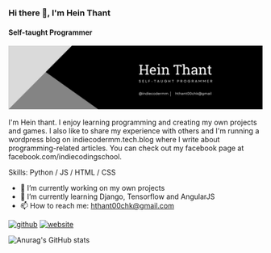 ### Hi there 👋, I'm Hein Thant
#### Self-taught Programmer
![Self-taught Programmer](https://raw.githubusercontent.com/IndieCoderMM/IndieCoderMM/00800a1d7e5761ccedbf70e1996133ef19be988c/profileBanner.png)

I'm Hein thant. I enjoy learning programming and creating my own projects and games. I also like to share my experience with others and I'm running a wordpress blog on indiecodermm.tech.blog where I write about programming-related articles. You can check out my facebook page at facebook.com/indiecodingschool. 


Skills: Python / JS / HTML / CSS

- 🔭 I’m currently working on my own projects 
- 🌱 I’m currently learning Django, Tensorflow and AngularJS 
- 📫 How to reach me: hthant00chk@gmail.com 


[<img src='https://cdn.jsdelivr.net/npm/simple-icons@3.0.1/icons/github.svg' alt='github' height='40'>](https://github.com/IndieCoderMM)  [<img src='https://cdn.jsdelivr.net/npm/simple-icons@3.0.1/icons/icloud.svg' alt='website' height='40'>](indiecodermm.tech.blog)  


![Anurag's GitHub stats](https://github-readme-stats.vercel.app/api?username=IndieCoderMM&show_icons=true&theme=radical)
